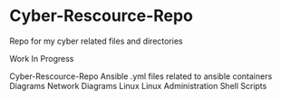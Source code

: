 # Cyber-Rescource-Repo
Repo for my cyber related files and directories

Work In Progress

Cyber-Rescource-Repo
  Ansible
    .yml files related to ansible containers
  Diagrams
    Network Diagrams
  Linux
    Linux Administration Shell Scripts
